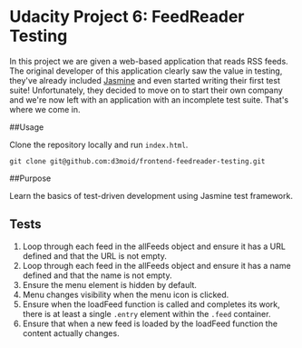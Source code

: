 # Udacity Project 6: FeedReader Testing

In this project we are given a web-based application that reads RSS feeds. The original developer of this application clearly saw the value in testing, they've already included [Jasmine](http://jasmine.github.io/) and even started writing their first test suite! Unfortunately, they decided to move on to start their own company and we're now left with an application with an incomplete test suite. That's where we come in.


##Usage

Clone the repository locally and run `index.html`.
```
git clone git@github.com:d3moid/frontend-feedreader-testing.git
```

##Purpose

Learn the basics of test-driven development using Jasmine test framework.

## Tests

1. Loop through each feed in the allFeeds object and ensure it has a URL defined and that the URL is not empty.
2. Loop through each feed in the allFeeds object and ensure it has a name defined and that the name is not empty.
3. Ensure the menu element is hidden by default.
4. Menu changes visibility when the menu icon is clicked.
5. Ensure when the loadFeed function is called and completes its work, there is at least a single `.entry` element within the `.feed` container.
6. Ensure that when a new feed is loaded by the loadFeed function the content actually changes.

